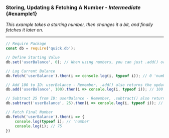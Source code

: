 ### Storing, Updating & Fetching A Number - _Intermediate_ {#example1}

_This example takes a starting number, then changes it a bit, and finally fetches it later on._

---

```js
// Require Package
const db = require('quick.db');

// Define Starting Value
db.set('userBalance', 0); // When using numbers, you can just .add() or .subtract(), no need to define it as 0 first

// Log Current Balance
db.fetch('userBalance').then(i => console.log(i, typeof i)); // 0 'number'

// Add 100 to ID: userBalance - Remember, .add() also returns the updated object
db.add('userBalance', 100).then(i => console.log(i, typeof i)); // 100 'number'

// Subtract 25 from ID: userBalance - Remember, .subtract() also returns the updated object
db.subtract('userBalance', 25).then(i => console.log(i, typeof i)); // 75 'number'

// Fetch Final Number
db.fetch('userBalance').then(i => {
    console.log(typeof i); // 'number'
    console.log(i); // 75
})
```



